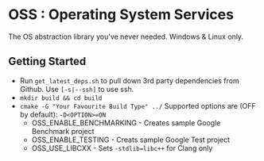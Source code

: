 # OSS : Operating System Services

The OS abstraction library you've never needed. Windows & Linux only.

## Getting Started
- Run `get_latest_deps.sh` to pull down 3rd party dependencies from Github. Use `[-s|--ssh]` to use ssh.
- `mkdir build && cd build`
- `cmake -G "Your Favourite Build Type" ../` Supported options are (OFF by default): `-D<OPTION>=ON`
  - OSS_ENABLE_BENCHMARKING - Creates sample Google Benchmark project
  - OSS_ENABLE_TESTING - Creats sample Google Test project
  - OSS_USE_LIBCXX - Sets `-stdlib=libc++` for Clang only
